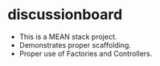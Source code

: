 # discussionboard
+ This is a MEAN stack project.
+ Demonstrates proper scaffolding.
+ Proper use of Factories and Controllers.
